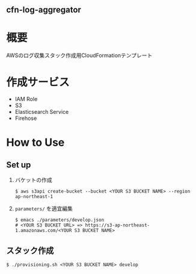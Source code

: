 cfn-log-aggregator
---

# 概要
AWSのログ収集スタック作成用CloudFormationテンプレート

# 作成サービス
* IAM Role
* S3
* Elasticsearch Service
* Firehose

# How to Use
## Set up
1. バケットの作成
    ```
    $ aws s3api create-bucket --bucket <YOUR S3 BUCKET NAME> --region ap-northeast-1
    ```
2. `parameters/` を適宜編集
    ```
    $ emacs ./parameters/develop.json
    # <YOUR S3 BUCKET URL> => https://s3-ap-northeast-1.amazonaws.com/<YOUR S3 BUCKET NAME>
    ```

## スタック作成
```
$ ./provisioning.sh <YOUR S3 BUCKET NAME> develop
```
